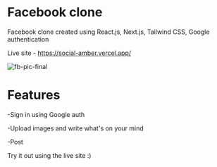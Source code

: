 # Facebook clone

Facebook clone created using React.js, Next.js, Tailwind CSS, Google authentication

Live site - https://social-amber.vercel.app/

![fb-pic-final](https://user-images.githubusercontent.com/86771291/138249533-76224ab9-6b99-4547-8909-a0c11d462756.png)

# Features

-Sign in using Google auth

-Upload images and write what's on your mind

-Post

Try it out using the live site :)

